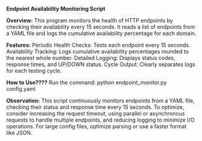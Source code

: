 **Endpoint Availability Monitoring Script**

**Overview:**
This program monitors the health of HTTP endpoints by checking their availability every 15 seconds. It reads a list of endpoints from a YAML file and logs the cumulative availability percentage for each domain.

**Features:**
Periodic Health Checks: Tests each endpoint every 15 seconds.
Availability Tracking:  Logs cumulative availability percentages rounded to the nearest whole number.
Detailed Logging:       Displays status codes, response times, and UP/DOWN status.
Cycle Output:           Clearly separates logs for each testing cycle.

**How to Use????**
Run the command:
python endpoint_monitor.py config.yaml

**Observation:**
This script continuously monitors endpoints from a YAML file, checking their status and response time every 15 seconds. To optimize, consider increasing the request timeout, using parallel or asynchronous requests to handle multiple endpoints, and reducing logging to minimize I/O operations. For large config files, optimize parsing or use a faster format like JSON.
